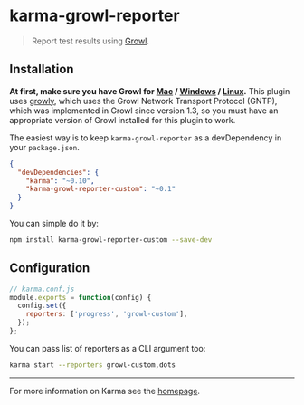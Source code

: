 # karma-growl-reporter

> Report test results using [Growl](http://growl.info/).

## Installation

**At first, make sure you have Growl for [Mac][1] / [Windows][2] / [Linux][3].**
This plugin uses [growly](https://github.com/theabraham/growly), which uses the Growl Network Transport Protocol (GNTP), which was implemented in Growl since version 1.3, so you must have an appropriate version of Growl installed for this plugin to work.

The easiest way is to keep `karma-growl-reporter` as a devDependency in your `package.json`.
```json
{
  "devDependencies": {
    "karma": "~0.10",
    "karma-growl-reporter-custom": "~0.1"
  }
}
```

You can simple do it by:
```bash
npm install karma-growl-reporter-custom --save-dev
```

###

## Configuration
```js
// karma.conf.js
module.exports = function(config) {
  config.set({
    reporters: ['progress', 'growl-custom'],
  });
};
```

You can pass list of reporters as a CLI argument too:
```bash
karma start --reporters growl-custom,dots
```

----

For more information on Karma see the [homepage].


[homepage]: http://karma-runner.github.com
[1]: http://growl.info/
[2]: http://www.growlforwindows.com/
[3]: http://karmanebula.com/technically-borked/2012/1/1/install-growl-for-linux-and-gntp-send-on-ubuntu-1110.html
